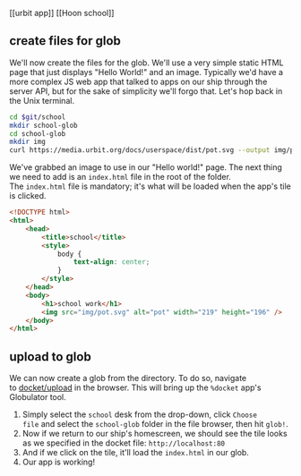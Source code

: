 [[urbit app]] [[Hoon school]]

## create files for glob

We'll now create the files for the glob. We'll use a very simple static HTML page that just displays "Hello World!" and an image. Typically we'd have a more complex JS web app that talked to apps on our ship through the server API, but for the sake of simplicity we'll forgo that. Let's hop back in the Unix terminal.

```bash
cd $git/school
mkdir school-glob
cd school-glob
mkdir img
curl https://media.urbit.org/docs/userspace/dist/pot.svg --output img/pot.svg
```

We've grabbed an image to use in our "Hello world!" page. The next thing we need to add is an `index.html` file in the root of the folder. The `index.html` file is mandatory; it's what will be loaded when the app's tile is clicked.

```html
<!DOCTYPE html>
<html>
    <head>
        <title>school</title>
        <style>
            body {
                text-align: center;
            }
        </style>
    </head>
    <body>
        <h1>school work</h1>
        <img src="img/pot.svg" alt="pot" width="219" height="196" />
    </body>
</html>
```

## upload to glob

We can now create a glob from the directory. To do so, navigate to [docket/upload](http://localhost:80/docket/upload) in the browser.  This will bring up the `%docket` app's Globulator tool.

1.  Simply select the `school` desk from the drop-down, click `Choose file` and select the `school-glob` folder in the file browser, then hit `glob!`.
2.  Now if we return to our ship's homescreen, we should see the tile looks as we specified in the docket file: `http://localhost:80`
3.  And if we click on the tile, it'll load the `index.html` in our glob.
4.  Our app is working!

